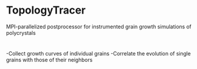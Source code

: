 # TopologyTracer
MPI-parallelized postprocessor for instrumented grain growth simulations of polycrystals
#
-Collect growth curves of individual grains
-Correlate the evolution of single grains with those of their neighbors
